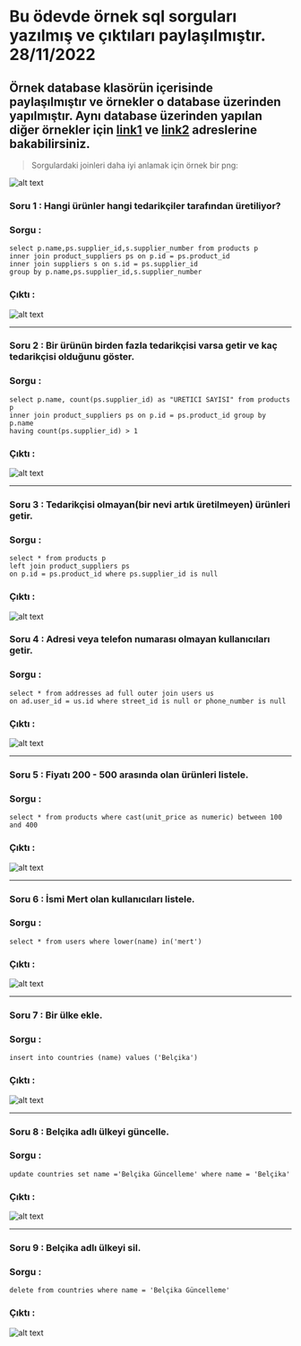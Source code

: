 # Bu ödevde örnek sql sorguları yazılmış ve çıktıları paylaşılmıştır. 28/11/2022

## Örnek database klasörün içerisinde paylaşılmıştır ve örnekler o database üzerinden yapılmıştır. Aynı database üzerinden yapılan diğer örnekler için [link1](https://github.com/Mertcali/etiyaAkademi/tree/master/workshop3_10_Sql_Examples) ve [link2](https://github.com/Mertcali/etiyaAkademi/tree/master/workshop4_10_Sql_Examples_2) adreslerine bakabilirsiniz.

> Sorgulardaki joinleri daha iyi anlamak için örnek bir png:

![alt text](https://github.com/Mertcali/etiyaCamp/blob/master/homework2_sql/pngs/sql_joins.PNG)

### Soru 1 : Hangi ürünler hangi tedarikçiler tarafından üretiliyor?

### Sorgu : 

```
select p.name,ps.supplier_id,s.supplier_number from products p 
inner join product_suppliers ps on p.id = ps.product_id 
inner join suppliers s on s.id = ps.supplier_id
group by p.name,ps.supplier_id,s.supplier_number
```

### Çıktı : 

![alt text](https://github.com/Mertcali/etiyaCamp/blob/master/homework2_sql/pngs/sorgu1.PNG)

------------------------------------------

### Soru 2 : Bir ürünün birden fazla tedarikçisi varsa getir ve kaç tedarikçisi olduğunu göster.

### Sorgu : 

```
select p.name, count(ps.supplier_id) as "URETICI SAYISI" from products p 
inner join product_suppliers ps on p.id = ps.product_id group by p.name
having count(ps.supplier_id) > 1
```

### Çıktı :

![alt text](https://github.com/Mertcali/etiyaCamp/blob/master/homework2_sql/pngs/sorgu2.PNG)

------------------

### Soru 3 : Tedarikçisi olmayan(bir nevi artık üretilmeyen) ürünleri getir.

### Sorgu :

```
select * from products p 
left join product_suppliers ps
on p.id = ps.product_id where ps.supplier_id is null
```

### Çıktı :

![alt text](https://github.com/Mertcali/etiyaCamp/blob/master/homework2_sql/pngs/sorgu3.PNG)

### Soru 4 : Adresi veya telefon numarası olmayan kullanıcıları getir.

### Sorgu :

```
select * from addresses ad full outer join users us
on ad.user_id = us.id where street_id is null or phone_number is null
```


### Çıktı :

![alt text](https://github.com/Mertcali/etiyaCamp/blob/master/homework2_sql/pngs/sorgu4.PNG)

------------------

### Soru 5 : Fiyatı 200 - 500  arasında olan ürünleri listele.

### Sorgu :

```
select * from products where cast(unit_price as numeric) between 100 and 400
```

### Çıktı :

![alt text](https://github.com/Mertcali/etiyaCamp/blob/master/homework2_sql/pngs/sorgu5.PNG)

-----------------------

### Soru 6 : İsmi Mert olan kullanıcıları listele.

### Sorgu :

```
select * from users where lower(name) in('mert')
```

### Çıktı :

![alt text](https://github.com/Mertcali/etiyaCamp/blob/master/homework2_sql/pngs/sorgu6.PNG)


-----------------------------

### Soru 7 : Bir ülke ekle.

### Sorgu :

```
insert into countries (name) values ('Belçika')
```

### Çıktı :

![alt text](https://github.com/Mertcali/etiyaCamp/blob/master/homework2_sql/pngs/sorgu7.PNG)

----------------------

### Soru 8 : Belçika adlı ülkeyi güncelle.

### Sorgu :

```
update countries set name ='Belçika Güncelleme' where name = 'Belçika'
```

### Çıktı :

![alt text](https://github.com/Mertcali/etiyaCamp/blob/master/homework2_sql/pngs/sorgu8.PNG)

------------------------

### Soru 9 : Belçika adlı ülkeyi sil.

### Sorgu :

```
delete from countries where name = 'Belçika Güncelleme'
```

### Çıktı :

![alt text](https://github.com/Mertcali/etiyaCamp/blob/master/homework2_sql/pngs/sorgu9.PNG)




